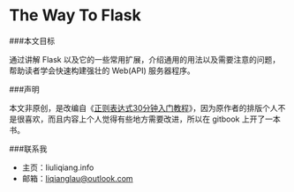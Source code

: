 The Way To Flask
=======

###本文目标

通过讲解 Flask 以及它的一些常用扩展，介绍通用的用法以及需要注意的问题，帮助读者学会快速构建强壮的 Web(API) 服务器程序。

###声明

本文非原创，是改编自《[正则表达式30分钟入门教程](http://deerchao.net/tutorials/regex/regex.htm#mission)》，因为原作者的排版个人不是很喜欢，而且内容上个人觉得有些地方需要改进，所以在 gitbook 上开了一本书。

###联系我

- 主页：liuliqiang.info
- 邮箱：liqianglau@outlook.com

